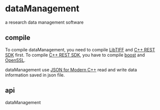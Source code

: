 # dataManagement
a research data management software

## compile
To compile dataManagement, you need to compile [LibTIFF][] and [C++ REST SDK][] first. To compile [C++ REST SDK][], you have to compile [boost][] and [OpenSSL][].

dataManagement use [JSON for Modern C++][] read and write data information saved in json file.

## api

dataManagement <server> <fileList>

[LibTIFF]: http://www.remotesensing.org/libtiff
[C++ REST SDK]:https://github.com/Microsoft/cpprestsdk
[JSON for Modern C++]:https://github.com/nlohmann/json
[boost]:http://www.boost.org
[OpenSSL]:https://www.openssl.org

